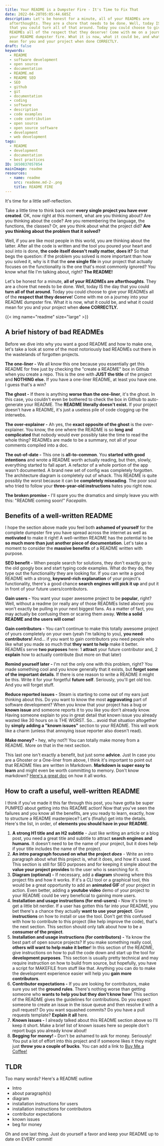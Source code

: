 ```yaml
---
title: Your README is a Dumpster Fire - It's Time to Fix That
date: 2022-04-28T05:05:44.685Z
description: Let's be honest for a minute, all of your READMEs are
  afterthoughts. They are a chore that needs to be done. Well, today IS the day
  that you could turn all of that around. Today you could choose to give your
  READMEs all of the respect that they deserve! Come with me on a journey into
  your README dumpster fire. What it is now, what it could be, and what it could
  mean for you and your project when done CORRECTLY.
draft: false
keywords:
  - README
  - software development
  - open source
  - documentation
  - README.md
  - README SEO
  - SEO
  - github
  - git
  - documentation
  - coding
  - software
  - description
  - code examples
  - code contribution
  - open source
  - open source software
  - development
  - web development
tags:
  - README
  - development
  - documentation
  - best practices
ID: 1650837057854
mainImage: readme
resources:
  - name: readme
    src: reademe.md-2-.png
    title: README FIRE
---
```

It's time for a little self-reflection. 

Take a little time to think back over **every single project you have ever created**. OK, now right at this moment, what are you thinking about? Are you thinking about the code? Are you remembering the language, the functions, the classes? Or, are you think about what the project did? **Are you thinking about the problem that it solved?** 

Well, if you are like most people in this world, you are thinking about the latter. After all the code is written and the tool you poured your heart and soul into is done, **the code itself doesn't really matter, does it?** So that begs the question: if the problem you solved is more important than how you solved it, why is it that the **one single file** in your project that actually focuses on the functionality is the one that's most commonly ignored? You know what file I'm talking about, right? **The README!** 

Let's be honest for a minute, **all of your READMEs are afterthoughts**. They are a chore that needs to be done. Well, today IS the day that you could **turn all of that around**. Today you could choose to give your READMEs all of the **respect that they deserve**! Come with me on a journey into your README dumpster fire. What it is now, what it could be, and what it could mean for you and your project when **done CORRECTLY.** 

{{< img name="readme" size="large" >}}

## A brief history of bad READMEs

Before we dive into why you want a good README and how to make one, let's take a look at some of the most notoriously bad READMEs out there in the wastelands of forgotten projects. 

**The one-liner -** We all know this one because you essentially get this README for free just by checking the "create a README" box in Github when you create a repo. This is the one with **JUST the title** of the project and **NOTHING else.** If you have a one-liner README, at least you have one. I guess that's a win?

**The ghost -** If there is anything **worse than the one-liner**, it's the ghost. In this case, you couldn't even be bothered to check the box in Github to auto-generate your README. The **README literally doesn't exist.** If your project doesn't have a README, it's just a useless pile of code clogging up the interwebs. 

**The over-explainer -** Ah yes, the **exact opposite of the ghost** is the over-explainer. You know, the one where the README is so **long and complicated** that nobody would ever possibly take the time to read the whole thing? READMEs are made to be a summary, not all of your comments compiled into a doc.

**The out-of-date -** This one is **all-to-common**. You **started with good intentions** and wrote a README worth actually reading, but then, slowly, everything started to fall apart. A refactor of a whole portion of the app wasn't documented. A brand new set of config was completely forgotten. The architecture diagram is completely out of whack. This README is quite possibly the worst because it can be **completely miseading**. The poor soul who tried to follow your **three-year-old instructions** hates you right now. 

**The broken promise -** I'll spare you the dramatics and simply leave you with this: "README coming soon!" *Facepalm.*

## Benefits of a well-written README

I hope the section above made you feel both **ashamed of yourself** for the complete dumpster fire you have spread across the internet as well as **motivated** to make it right! A well-written README has the potential to be **so much more than just another piece of documentation**. Let's take a moment to consider the **massive benefits** of a README written with purpose.

**SEO benefit -** When people search for solutions, they don't exactly go to the old googly box and start typing code examples. What do they do, they type out the functionality they are looking for. If you can write a  good README with a strong, **keyword-rich explanation** of your project's functionality, there's a good chance **search engines will pick it up** and put it in front of your future users/contributors. 

**Gain users -** You want your super awesome project to be **popular**, right? Well, without a readme (or really any of those READMEs listed above) you won't exactly be pulling in your next biggest fans. As a matter of fact, you may actually be confusing them or scaring them away. **Write a solid README and the users will come!**

**Gain contributors -** You can't continue to make this totally awesome project of yours completely on your own (yeah I'm talking to you), **you need contributors!** And... if you want to gain contributors you need people who like what you made so much that **they want to help** make it better. READMEs serve **two purposes** here: 1 **attract** your future contributor and, 2 **explain** how to actually contribute (but more on that later)

**Remind yourself later -** I'm not the only one with this problem, right? You made something cool and you know generally that it exists, but **forget some of the important details**. If there is one reason to write a README it might be this. Write it for your forgetful **future self**. Seriously, you'll get old too. And you will forget stuff. 

**Reduce reported issues -** Steam is starting to come out of my ears just thinking about this. Do you want to know the most **aggravating** part of software development? When you know that your project has a bug or **known issue** and someone reports it to you like you don't already know. Having someone explain to you in great detail that known issue you already wasted like 30 hours on is THE WORST. So... avoid that situation altogether by **simply adding a "known issues"** section to your README. This will work like a charm (unless that annoying issue reporter also doesn't read).

**Make money? -** hey, why not?! You can totally make money from a README. More on that in the next section. 

This last one isn't exactly a benefit, but just some **advice**. Just In case you are a Ghoster or a One-liner from above, I think it's important to point out that README files are written in Markdown. **Markdown is super easy to learn** and might even be worth committing to memory. Don't know markdown? [Here's a great doc](https://www.markdownguide.org/) on how it all works.

## How to craft a useful, well-written README

I think if you've made it this far through this post, you have gotta be super PUMPED about getting into this README action! Now that you've seen the failures and you know all the benefits, are you ready to learn, exactly, how to structure a README masterpiece? Let's (finally) get into the details. Here's the list, in order, of **elements you should have in your README**.

1. **A strong H1 title and an H2 subtitle** - Just like writing an article or a blog post, you need a great title and subtitle to attract **search engines and humans**. It doesn't need to be the name of your project, but it does help if your title includes the name of the project. 
2. **An intro paragraph focused on what the project *does*** *\-* Write an intro paragraph about what this project is, what it does, and how it's used. This section is still for SEO purposes and for keeping it simple about the **value your project provides** to the user who is searching for it. 
3. **Diagram (optional) -**  If necessary, add a **diagram** showing where this project fits and how it works. If it's a CLI tool or a graphical tool, this would be a great opportunity to add an **animated GIF** of your project in action. Even better, adding a **youtube video** demo of your project to your README could be very beneficial to gaining more users. 
4. **Installation and usage instructions (for end-users) -** Now it's time to get a little bit nerdier. If a user has gotten this far into your README, you bet there's a chance they actually **want to use your project**. Give **instructions** on how to install or use the tool. Don't get this confused with how to contribute to this project (like help improve the code), that's the next section. This section should only talk about how to be a **consumer of the project**.
5. **Installation and usage instructions (for contributors) -** Ya know the best part of open source projects? If you make something really cool, **others will want to help make it better**! In this section of the README, give instructions on how to pull the code down and start up the tool for **development purposes**. This section is usually pretty technical and may require instruction on how to build from source, but hopefully, you have a script for MAKEFILE from stuff like that. Anything you can do to make the development experience easier will help you **gain more contributors**. 
6. **Contributor expectations -** If you are looking for contributors, make sure you set the **ground rules**. There's nothing worse than getting someone who **wants to help you but they don't know how**! This section of the README gives the guidelines for contributions. Do you expect someone to create an issue in the issue queue and then resolve it with a pull request? Do you want squashed commits? Do you have a pull requests template? **Explain it all** here. 
7. **Known issues -** I already talked about this README section above so I'll keep it short. Make a brief list of known issues here so people don't report bugs you already know about!
8. **Begging for money! -** Don't be ashamed to ask for money. Seriously! You put a lot of effort into this project and if someone likes it they might just **throw you a couple of bucks**. You can add a link to [Buy Me a Coffee!](https://www.buymeacoffee.com/askcloudtech)

## TLDR

Too many words? Here's a README outline

* Intro
* about paragraph(s)
* diagram
* installation instructions for users
* installation instructions for contributors
* contributor expectations
* known issues
* beg for money 

Oh and one last thing. Just do yourself a favor and keep your README up to date on EVERY commit!